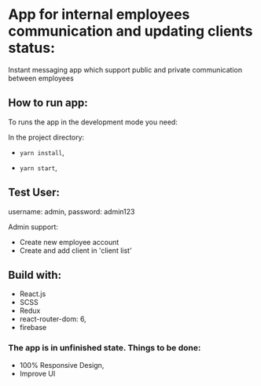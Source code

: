 # App for internal employees communication and updating clients status:

Instant messaging app which support public and private communication between employees

## How to run app:

To runs the app in the development mode you need:

In the project directory:

- `yarn install`, 

- `yarn start`,

## Test User:

username: admin,
password: admin123

Admin support:

- Create new employee account
- Create and add client in 'client list'

## Build with:

- React.js
- SCSS
- Redux
- react-router-dom: 6,
- firebase

### The app is in unfinished state. Things to be done:

- 100% Responsive Design,
- Improve UI
